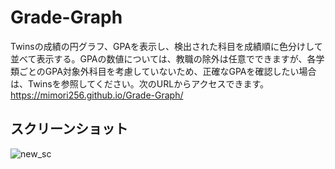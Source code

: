 # Grade-Graph
Twinsの成績の円グラフ、GPAを表示し、検出された科目を成績順に色分けして並べて表示する。GPAの数値については、教職の除外は任意でできますが、各学類ごとのGPA対象外科目を考慮していないため、正確なGPAを確認したい場合は、Twinsを参照してください。次のURLからアクセスできます。
https://mimori256.github.io/Grade-Graph/

## スクリーンショット
![new_sc](https://user-images.githubusercontent.com/80367947/132111558-0cf1b8c0-4db5-424c-8b58-df546c67a2aa.png)
